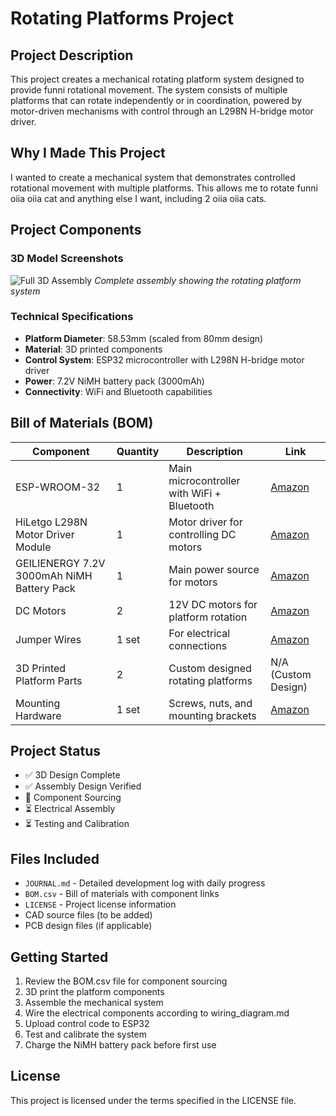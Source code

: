 # Rotating Platforms Project

## Project Description
This project creates a mechanical rotating platform system designed to provide funni rotational movement. The system consists of multiple platforms that can rotate independently or in coordination, powered by motor-driven mechanisms with control through an L298N H-bridge motor driver.

## Why I Made This Project
I wanted to create a mechanical system that demonstrates controlled rotational movement with multiple platforms. This allows me to rotate funni oiia oiia cat and anything else I want, including 2 oiia oiia cats. 
## Project Components

### 3D Model Screenshots
![Full 3D Assembly](https://github.com/user-attachments/assets/a1fb50f3-7028-4a45-bc44-f274d637174f)
*Complete assembly showing the rotating platform system*

### Technical Specifications

- **Platform Diameter**: 58.53mm (scaled from 80mm design)
- **Material**: 3D printed components
- **Control System**: ESP32 microcontroller with L298N H-bridge motor driver
- **Power**: 7.2V NiMH battery pack (3000mAh)
- **Connectivity**: WiFi and Bluetooth capabilities

## Bill of Materials (BOM)

| Component | Quantity | Description | Link |
|-----------|----------|-------------|------|
| ESP-WROOM-32 | 1 | Main microcontroller with WiFi + Bluetooth | [Amazon](https://www.amazon.com/gp/product/B08D5ZD528/?th=1) |
| HiLetgo L298N Motor Driver Module | 1 | Motor driver for controlling DC motors | [Amazon](https://www.amazon.com/gp/product/B07BK1QL5T/) |
| GEILIENERGY 7.2V 3000mAh NiMH Battery Pack | 1 | Main power source for motors | [Amazon](https://www.amazon.com/dp/B0C5WXWWH3/) |
| DC Motors | 2 | 12V DC motors for platform rotation | [Amazon](https://www.amazon.com/uxcell-DC12V-100RPM-Electric-Motor/dp/B00YFZJ3A0) |
| Jumper Wires | 1 set | For electrical connections | [Amazon](https://www.amazon.com/120pcs-Breadboard-Jumper-Wire-Set/dp/B01L5ULRUA) |
| 3D Printed Platform Parts | 2 | Custom designed rotating platforms | N/A (Custom Design) |
| Mounting Hardware | 1 set | Screws, nuts, and mounting brackets | [Amazon](https://www.amazon.com/Assorted-Machine-Screws-Nuts-Washers/dp/B01N5IB20Q) |

## Project Status
- ✅ 3D Design Complete
- ✅ Assembly Design Verified
- 🔄 Component Sourcing
- ⏳ Electrical Assembly
- ⏳ Testing and Calibration

## Files Included
- `JOURNAL.md` - Detailed development log with daily progress
- `BOM.csv` - Bill of materials with component links
- `LICENSE` - Project license information
- CAD source files (to be added)
- PCB design files (if applicable)

## Getting Started
1. Review the BOM.csv file for component sourcing
2. 3D print the platform components
3. Assemble the mechanical system
4. Wire the electrical components according to wiring_diagram.md
5. Upload control code to ESP32
6. Test and calibrate the system
7. Charge the NiMH battery pack before first use

## License
This project is licensed under the terms specified in the LICENSE file. 